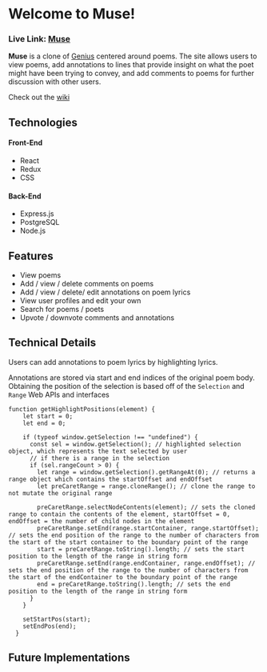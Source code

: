 # Welcome to Muse!

### **Live Link: [Muse](https://aa-muse.herokuapp.com/)**

 **Muse** is a clone of [Genius](https://genius.com/) centered around poems. The site allows users to view poems, add annotations to lines that provide insight on what the poet might have been trying to convey, and add comments to poems for further discussion with other users.

 Check out the [wiki](https://github.com/hye-kim/muse-app/wiki)

##  Technologies
#### Front-End
- React
- Redux
- CSS

#### Back-End
- Express.js
- PostgreSQL
- Node.js

## Features
- View poems
- Add / view / delete comments on poems
- Add / view / delete/ edit annotations on poem lyrics
- View user profiles and edit your own
- Search for poems / poets
- Upvote / downvote comments and annotations

## Technical Details
Users can add annotations to poem lyrics by highlighting lyrics.

Annotations are stored via start and end indices of the original poem body. Obtaining the position of the selection is based off of the `Selection` and `Range` Web APIs and interfaces

```
function getHighlightPositions(element) {
    let start = 0;
    let end = 0;

    if (typeof window.getSelection !== "undefined") {
      const sel = window.getSelection(); // highlighted selection object, which represents the text selected by user
      // if there is a range in the selection
      if (sel.rangeCount > 0) {
        let range = window.getSelection().getRangeAt(0); // returns a range object which contains the startOffset and endOffset
        let preCaretRange = range.cloneRange(); // clone the range to not mutate the original range

        preCaretRange.selectNodeContents(element); // sets the cloned range to contain the contents of the element, startOffset = 0, endOffset = the number of child nodes in the element
        preCaretRange.setEnd(range.startContainer, range.startOffset); // sets the end position of the range to the number of characters from the start of the start container to the boundary point of the range
        start = preCaretRange.toString().length; // sets the start position to the length of the range in string form
        preCaretRange.setEnd(range.endContainer, range.endOffset); // sets the end position of the range to the number of characters from the start of the endContainer to the boundary point of the range
        end = preCaretRange.toString().length; // sets the end position to the length of the range in string form
      }
    }

    setStartPos(start);
    setEndPos(end);
  }
```

## Future Implementations
